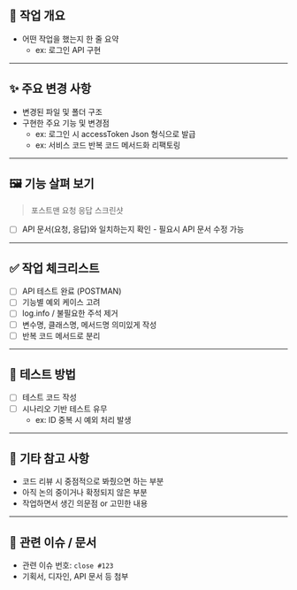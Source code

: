 ## 📌 작업 개요
- 어떤 작업을 했는지 한 줄 요약
    - ex: 로그인 API 구현

---

## ✨ 주요 변경 사항
- 변경된 파일 및 폴더 구조
- 구현한 주요 기능 및 변경점
    - ex: 로그인 시 accessToken Json 형식으로 발급
    - ex: 서비스 코드 반복 코드 메서드화 리팩토링

---

## 🖼️ 기능 살펴 보기
> 포스트맨 요청 응답 스크린샷
- [ ] API 문서(요청, 응답)와 일치하는지 확인 - 필요시 API 문서 수정 가능

---

## ✅ 작업 체크리스트
- [ ] API 테스트 완료 (POSTMAN)
- [ ] 기능별 예외 케이스 고려
- [ ] log.info / 불필요한 주석 제거
- [ ] 변수명, 클래스명, 메서드명 의미있게 작성
- [ ] 반복 코드 메서드로 분리

---

## 📂 테스트 방법
- [ ] 테스트 코드 작성
- [ ] 시나리오 기반 테스트 유무
    - ex: ID 중복 시 예외 처리 발생

---

## 💬 기타 참고 사항
- 코드 리뷰 시 중점적으로 봐줬으면 하는 부분
- 아직 논의 중이거나 확정되지 않은 부분
- 작업하면서 생긴 의문점 or 고민한 내용

---

## 📎 관련 이슈 / 문서
- 관련 이슈 번호: `close #123`
- 기획서, 디자인, API 문서 등 첨부
